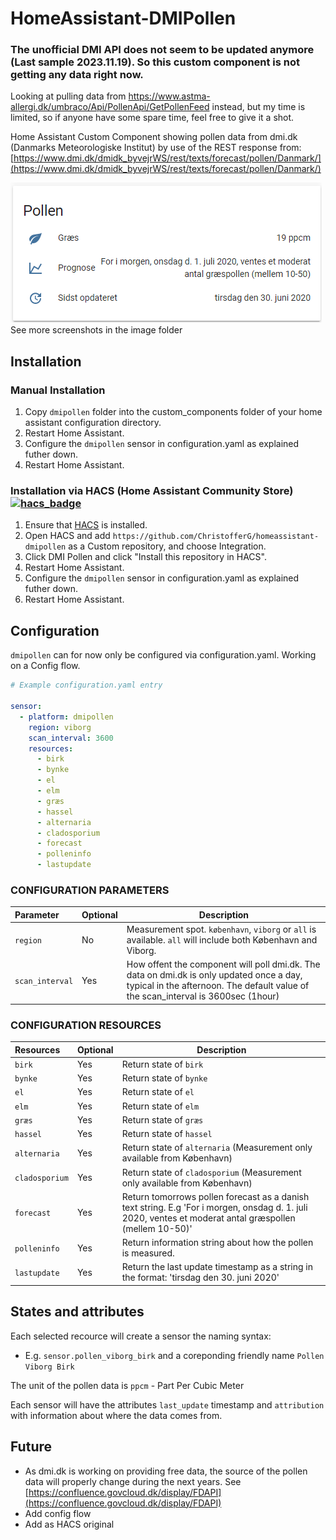 # HomeAssistant-DMIPollen

### The unofficial DMI API does not seem to be updated anymore (Last sample 2023.11.19). So this custom component is not getting any data right now. 
Looking at pulling data from https://www.astma-allergi.dk/umbraco/Api/PollenApi/GetPollenFeed instead, but my time is limited, so if anyone have some spare time, feel free to give it a shot. 

Home Assistant Custom Component showing pollen data from dmi.dk (Danmarks Meteorologiske Institut) by use of the REST response from: [https://www.dmi.dk/dmidk_byvejrWS/rest/texts/forecast/pollen/Danmark/](https://www.dmi.dk/dmidk_byvejrWS/rest/texts/forecast/pollen/Danmark/)

<img src="images/hapollenview.png">
See more screenshots in the image folder

## Installation

### Manual Installation
  1. Copy `dmipollen` folder into the custom_components folder of your home assistant configuration directory.
  2. Restart Home Assistant.
  3. Configure the `dmipollen` sensor in configuration.yaml as explained futher down.
  4. Restart Home Assistant.

### Installation via HACS (Home Assistant Community Store) [![hacs_badge](https://img.shields.io/badge/HACS-Custom-orange.svg?style=for-the-badge)](https://github.com/custom-components/hacs)
  1. Ensure that [HACS](https://hacs.xyz/) is installed.
  2. Open HACS and add `https://github.com/ChristofferG/homeassistant-dmipollen` as a Custom repository, and choose Integration.
  3. Click DMI Pollen and click "Install this repository in HACS".
  4. Restart Home Assistant.
  5. Configure the `dmipollen` sensor in configuration.yaml as explained futher down.
  6. Restart Home Assistant.

## Configuration

`dmipollen` can for now only be configured via configuration.yaml. Working on a Config flow.

```yaml
# Example configuration.yaml entry

sensor:
  - platform: dmipollen
    region: viborg 
    scan_interval: 3600
    resources:
      - birk
      - bynke
      - el
      - elm
      - græs
      - hassel
      - alternaria
      - cladosporium
      - forecast
      - polleninfo
      - lastupdate
```

### CONFIGURATION PARAMETERS

|Parameter |Optional|Description
|:----------|----------|------------
| `region` | No | Measurement spot. `københavn`, `viborg` or `all` is available. `all` will include both København and Viborg.
|`scan_interval` | Yes | How offent the component will poll dmi.dk. The data on dmi.dk is only updated once a day, typical in the afternoon. The default value of the scan_interval is 3600sec (1hour)

### CONFIGURATION RESOURCES

|Resources |Optional|Description
|:----------|----------|------------
| `birk` | Yes | Return state of `birk`
|`bynke` | Yes | Return state of `bynke`
|`el` | Yes | Return state of `el`
|`elm` | Yes | Return state of `elm`
|`græs` | Yes | Return state of `græs`
|`hassel` | Yes | Return state of `hassel`
|`alternaria` | Yes | Return state of `alternaria` (Measurement only available from København)
|`cladosporium` | Yes | Return state of `cladosporium` (Measurement only available from København)
|`forecast` | Yes | Return tomorrows pollen forecast as a danish text string. E.g 'For i morgen, onsdag d. 1. juli 2020, ventes et moderat antal græspollen (mellem 10-50)'
|`polleninfo` | Yes | Return information string about how the pollen is measured.
|`lastupdate` | Yes | Return the last update timestamp as a string in the format: 'tirsdag den 30. juni 2020'

## States and attributes

Each selected recource will create a sensor the naming syntax:
* E.g. `sensor.pollen_viborg_birk` and a coreponding friendly name `Pollen Viborg Birk`

The unit of the pollen data is `ppcm` - Part Per Cubic Meter

Each sensor will have the attributes `last_update` timestamp and `attribution` with information about where the data comes from.

## Future
* As dmi.dk is working on providing free data, the source of the pollen data will properly change during the next years. See [https://confluence.govcloud.dk/display/FDAPI](https://confluence.govcloud.dk/display/FDAPI)
* Add config flow
* Add as HACS original

